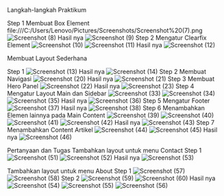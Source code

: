 Langkah-langkah Praktikum

Step 1
Membuat Box Element
file:///C:/Users/Lenovo/Pictures/Screenshots/Screenshot%20(7).png
![Screenshot (8)](https://user-images.githubusercontent.com/73973590/161799173-4dd9cf52-8101-4ce1-8bb6-41b1eae970cc.png)
Hasil nya 
![Screenshot (9)](https://user-images.githubusercontent.com/73973590/161799220-05351a38-81fa-46da-96c1-cf9b7e0e1d38.png)
Step 2
Mengatur Clearfix Element
![Screenshot (10)](https://user-images.githubusercontent.com/73973590/161799368-0d81e64e-8573-4049-a2cc-298817ab5299.png)
![Screenshot (11)](https://user-images.githubusercontent.com/73973590/161799416-b17224f6-dcfa-442e-8d4a-073332c5802d.png)
Hasil nya 
![Screenshot (12)](https://user-images.githubusercontent.com/73973590/161799466-d1496084-2ca0-45c7-be37-c9604c3e3880.png)



Membuat Layout Sederhana

Step 1
![Screenshot (13)](https://user-images.githubusercontent.com/73973590/161799780-74a64cc8-be50-4581-b8d9-73d18ac4db86.png)
Hasil nya 
![Screenshot (14)](https://user-images.githubusercontent.com/73973590/161799827-9eab0ec6-4f5e-458a-a7d5-0910b61f6515.png)
Step 2
Membuat Navigasi
![Screenshot (20)](https://user-images.githubusercontent.com/73973590/161800312-def3ef62-80c1-449c-b23d-274a0de21d53.png)
Hasil nya 
![Screenshot (21)](https://user-images.githubusercontent.com/73973590/161800408-f24df2d0-9917-4780-9f72-998744d24ef3.png)
Step 3
Membuat Hero Panel
![Screenshot (22)](https://user-images.githubusercontent.com/73973590/161800562-d0d21e7d-bebd-404d-808b-03e78e47313e.png)
Hasil nya
![Screenshot (23)](https://user-images.githubusercontent.com/73973590/161800617-7917b598-08bf-4781-a654-8eeb22aa125e.png)
Step 4
Mengatur Layout Main dan Sidebar
![Screenshot (33)](https://user-images.githubusercontent.com/73973590/161800827-5383c3f2-6d4b-4a52-8e5a-3c5dc64e08c1.png)
![Screenshot (34)](https://user-images.githubusercontent.com/73973590/161800872-f9f7cb9e-bac9-4ff2-a706-8cbea2b49edc.png)
![Screenshot (35)](https://user-images.githubusercontent.com/73973590/161800904-76fdc3e0-9fe0-4ddf-aefd-dc8b55a1123b.png)
Hasil nya
![Screenshot (36)](https://user-images.githubusercontent.com/73973590/161800966-6108b939-1c09-4197-8924-54bd855f3cde.png)
Step 5
Mengatur Footer
![Screenshot (37)](https://user-images.githubusercontent.com/73973590/161801173-eda69613-80e7-4f25-b7c3-8afd775ebd7a.png)
Hasil nya
![Screenshot (38)](https://user-images.githubusercontent.com/73973590/161801229-987f7455-c581-4a0e-b028-cbaa70db3829.png)
Step 6
Menambahkan Elemen lainnya pada Main Content
![Screenshot (39)](https://user-images.githubusercontent.com/73973590/161801351-c6291046-5fe6-4bbf-9b6b-3d57d61ddd4c.png)
![Screenshot (40)](https://user-images.githubusercontent.com/73973590/161801394-19a64637-8aae-43c7-bb55-2356818dbcab.png)
![Screenshot (41)](https://user-images.githubusercontent.com/73973590/161801433-fa5b8c70-f849-4a7d-bdb9-2cfcc47a9d15.png)
![Screenshot (42)](https://user-images.githubusercontent.com/73973590/161801464-c5dccfb9-6fd8-4cc4-9ac3-cd5eb23aea1e.png)
Hasil nya 
![Screenshot (43)](https://user-images.githubusercontent.com/73973590/161801523-5fb2aacb-fe48-4ffc-9cd8-cbd0ba3a2a1a.png)
Step 7
Menambahkan Content Artikel
![Screenshot (44)](https://user-images.githubusercontent.com/73973590/161801683-71e33e83-d6b2-4e21-88a8-e411bb0d33cc.png)
![Screenshot (45)](https://user-images.githubusercontent.com/73973590/161801711-c9f5cc8e-6d2d-4c2e-b0f6-90918f53c463.png)
Hasil nya 
![Screenshot (46)](https://user-images.githubusercontent.com/73973590/161801794-b0385e9e-083a-476a-90c5-97d4424a37b4.png)

Pertanyaan dan Tugas
Tambahkan layout untuk menu Contact
Step 1
![Screenshot (51)](https://user-images.githubusercontent.com/73973590/161802135-d78014f3-98a2-4255-bb1c-63dce687972a.png)
![Screenshot (52)](https://user-images.githubusercontent.com/73973590/161802191-c16ce36b-9f30-4002-b8af-e51eef8607ea.png)
Hasil nya 
![Screenshot (53)](https://user-images.githubusercontent.com/73973590/161802247-6973d054-7c43-494e-8d1d-e1b4fa4d44e9.png)


Tambahkan layout untuk menu About
Step 1
![Screenshot (57)](https://user-images.githubusercontent.com/73973590/162023723-96a77a63-0c63-444d-b45a-098aef9fcb5d.png)
![Screenshot (58)](https://user-images.githubusercontent.com/73973590/162023765-de459904-07e4-4b87-8228-7479be94f8de.png)
Step 2
![Screenshot (59)](https://user-images.githubusercontent.com/73973590/162023833-bc2710b0-1c83-40bd-b34a-eb6bf972e03f.png)
![Screenshot (60)](https://user-images.githubusercontent.com/73973590/162023866-8fc425c3-fb21-4f73-a3f7-bae3d6d0427e.png)
Hasil nya 
![Screenshot (54)](https://user-images.githubusercontent.com/73973590/162023913-31861540-5b0d-445c-9a20-4905a8b4c342.png)
![Screenshot (55)](https://user-images.githubusercontent.com/73973590/162023936-0007d384-c33e-47eb-8c0a-1e8b1e9b7dad.png)
![Screenshot (56)](https://user-images.githubusercontent.com/73973590/162023983-0b7d64bb-5470-4a44-93b1-8c241a5086e1.png)






